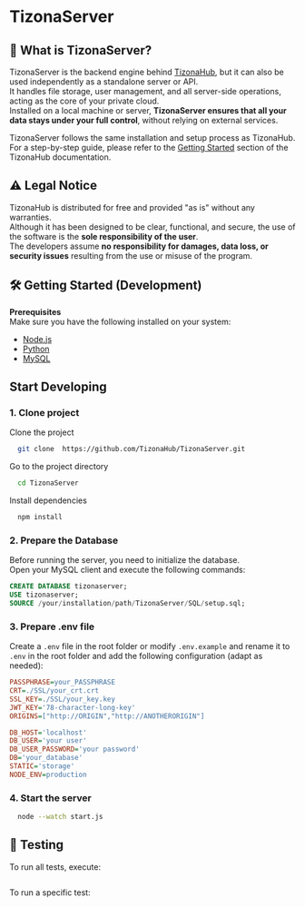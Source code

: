 # TizonaServer

## 🤔 What is TizonaServer?

TizonaServer is the backend engine behind [TizonaHub](https://github.com/TizonaHub), but it can also be used independently as a standalone server or API.  
It handles file storage, user management, and all server-side operations, acting as the core of your private cloud.  
Installed on a local machine or server, **TizonaServer ensures that all your data stays under your full control**, without relying on external services.

TizonaServer follows the same installation and setup process as TizonaHub.  
For a step-by-step guide, please refer to the [Getting Started](../../tizonahub/getting-started) section of the TizonaHub documentation.



## ⚠️ Legal Notice

TizonaHub is distributed for free and provided "as is" without any warranties.  
Although it has been designed to be clear, functional, and secure, the use of the software is the **sole responsibility of the user**.  
The developers assume **no responsibility for damages, data loss, or security issues** resulting from the use or misuse of the program.


## 🛠️ Getting Started (Development)

**Prerequisites**  
Make sure you have the following installed on your system:

- [Node.js](https://nodejs.org/)
- [Python](https://www.python.org/)
- [MySQL](https://www.mysql.com/)


## Start Developing
### 1. Clone project
Clone the project

```bash
  git clone  https://github.com/TizonaHub/TizonaServer.git
```

Go to the project directory

```bash
  cd TizonaServer
```

Install dependencies

```bash
  npm install
```
### 2. Prepare the Database
Before running the server, you need to initialize the database.  
Open your MySQL client and execute the following commands:
```sql
CREATE DATABASE tizonaserver;
USE tizonaserver;
SOURCE /your/installation/path/TizonaServer/SQL/setup.sql;
```
### 3. Prepare .env file
Create a `.env` file in the root folder or modify `.env.example` and rename it to `.env` in the root folder and add the following configuration (adapt as needed):
```ini
PASSPHRASE=your_PASSPHRASE
CRT=./SSL/your_crt.crt
SSL_KEY=./SSL/your_key.key
JWT_KEY='78-character-long-key'
ORIGINS=["http://ORIGIN","http://ANOTHERORIGIN"]

DB_HOST='localhost'
DB_USER='your user'
DB_USER_PASSWORD='your password'
DB='your_database'
STATIC='storage'
NODE_ENV=production
```

### 4. Start the server

```bash
  node --watch start.js
```

## 🧪 Testing

To run all tests, execute:
```npx jest
```
To run a specific test:
```npx jest tests/system/apiSystem.test.js
```
